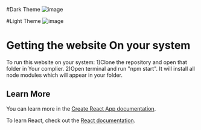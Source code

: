 #Dark Theme
![image](https://user-images.githubusercontent.com/100411918/227121712-e2cca11d-d735-42ae-8fc0-46bcdc5a5d61.png)

#Light Theme
![image](https://user-images.githubusercontent.com/100411918/227121851-e2275f35-fe64-42d0-ba64-5e3f80d0395d.png)

# Getting the website On your system
To run this website on your system:
1)Clone the repository and open that folder in Your complier.
2)Open terminal and run "npm start".
It will install all node modules which will appear in your folder.
## Learn More

You can learn more in the [Create React App documentation](https://facebook.github.io/create-react-app/docs/getting-started).

To learn React, check out the [React documentation](https://reactjs.org/).



